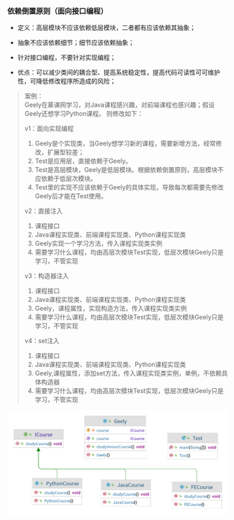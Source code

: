 ### 依赖倒置原则（面向接口编程）

- 定义：高层模块不应该依赖低层模块，二者都有应该依赖其抽象；

- 抽象不应该依赖细节；细节应该依赖抽象；

- 针对接口编程，不要针对实现编程；

- 优点：可以减少类间的耦合型、提高系统稳定性，提高代码可读性可可维护性，可降低修改程序所造成的风险；

> 案例：<br/>
> Geely在慕课网学习，对Java课程感兴趣，对前端课程也感兴趣；假设Geely还想学习Python课程。 
> 则修改如下：<br/>
> 
> v1：面向实现编程
> 1. Geely是个实现类，当Geely想学习新的课程，需要新增方法，经常修改，扩展型较差；
> 2. Test是应用层，直接依赖于Geely。
> 3. Test是高层模块，Geely是低层模块。根据依赖倒置原则，高层模块不应依赖于低层次模块。
> 4. Test里的实现不应该依赖于Geely的具体实现，导致每次都需要先修改Geely后才能在Test使用。
> 
> v2：直接注入
> 1. 课程接口
> 2. Java课程实现类、前端课程实现类、Python课程实现类
> 3. Geely实现一个学习方法，传入课程实现类实例
> 4. 需要学习什么课程，均由高层次模块Test实现，低层次模块Geely只是学习，不管实现
> 
> v3：构造器注入
> 1. 课程接口
> 2. Java课程实现类、前端课程实现类、Python课程实现类
> 3. Geely，课程属性，实现构造方法，传入课程实现类实例
> 4. 需要学习什么课程，均由高层次模块Test实现，低层次模块Geely只是学习，不管实现
>
> v4：set注入
> 1. 课程接口
> 2. Java课程实现类、前端课程实现类、Python课程实现类
> 3. Geely,课程属性，添加set方法，传入课程实现类实例，单例，不依赖具体构造器
> 4. 需要学习什么课程，均由高层次模块Test实现，低层次模块Geely只是学习，不管实现 


![img.png](img.png)